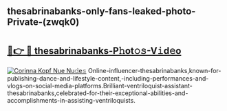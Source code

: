 ## thesabrinabanks-only-fans​-leaked-photo​-Private-(zwqk0)


# <h2><a href="https://mediaupload.pro?title=thesabrinabanks&ref=git">🔗👉 🔴 thesabrinabanks-P𝚑ot𝚘𝚜-V𝚒d𝚎o</a></h2>

[![Corinna Kopf Nue Nu𝚍e𝚜](https://i.imgur.com/0qMVB7G.gif)](https://mediaupload.pro?title=thesabrinabanks&ref=git)
Online-influencer-thesabrinabanks,known-for-publishing-dance-and-lifestyle-content,-including-performances-and-vlogs-on-social-media-platforms.Brilliant-ventriloquist-assistant-thesabrinabanks,celebrated-for-their-exceptional-abilities-and-accomplishments-in-assisting-ventriloquists.  